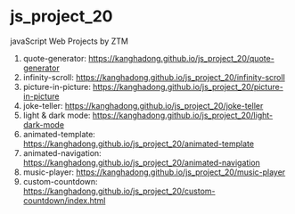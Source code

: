 # js_project_20
javaScript Web Projects by ZTM

1. quote-generator: https://kanghadong.github.io/js_project_20/quote-generator
2. infinity-scroll: https://kanghadong.github.io/js_project_20/infinity-scroll
3. picture-in-picture: https://kanghadong.github.io/js_project_20/picture-in-picture
4. joke-teller: https://kanghadong.github.io/js_project_20/joke-teller
5. light & dark mode: https://kanghadong.github.io/js_project_20/light-dark-mode
6. animated-template: https://kanghadong.github.io/js_project_20/animated-template
7. animated-navigation: https://kanghadong.github.io/js_project_20/animated-navigation
8. music-player: https://kanghadong.github.io/js_project_20/music-player
9. custom-countdown: https://kanghadong.github.io/js_project_20/custom-countdown/index.html
